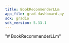 ```yaml
---
title: BookRecommenderLLm
app_file: grad-dashboard.py
sdk: gradio
sdk_version: 5.33.1
---
```

"# BookRecommenderLLm" 
